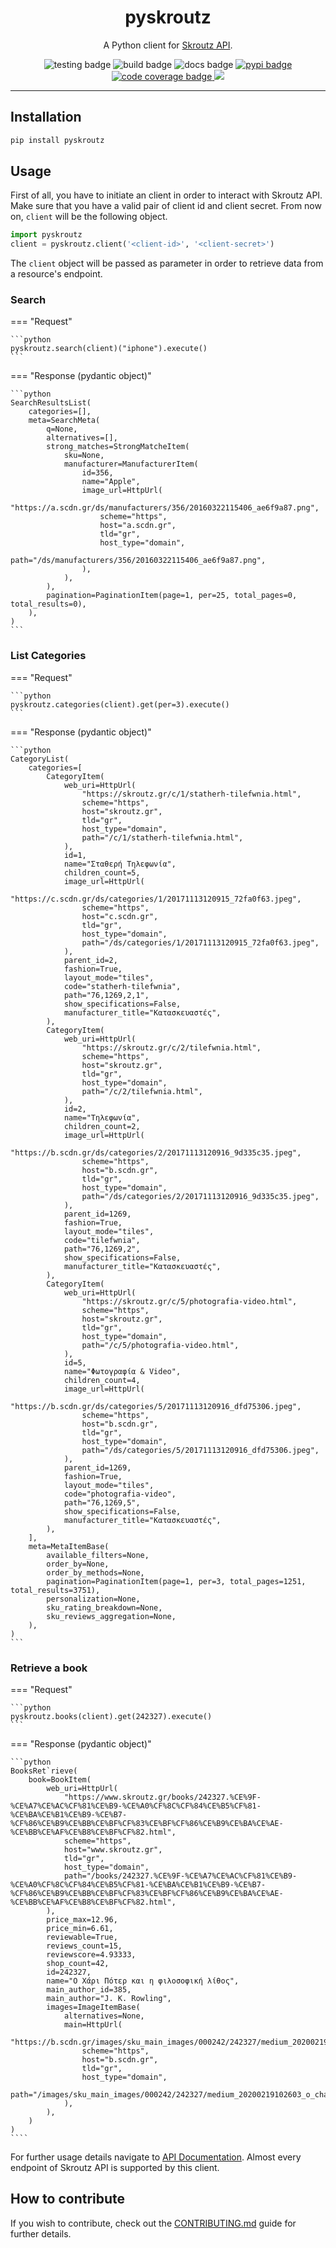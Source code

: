 <div align="center">
    <h1>pyskroutz</h1>
    <p>A Python client for <a href="https://developer.skroutz.gr/api/v3/">Skroutz API</a>.</p>
    <img src="https://github.com/sp1thas/pyskroutz/workflows/testing/badge.svg" alt="testing badge">
    <img src="https://github.com/sp1thas/pyskroutz/workflows/build/badge.svg" alt="build badge">
    <img src="https://readthedocs.org/projects/pyskroutz/badge/?version=latest" alt="docs badge">
    <a href="https://pypi.python.org/pypi/pyskroutz/">
        <img src="https://img.shields.io/pypi/v/pyskroutz.svg" alt="pypi badge" />
    </a>
    <a href="https://codecov.io/gh/sp1thas/pyskroutz">
        <img alt="code coverage badge" src="https://codecov.io/gh/sp1thas/pyskroutz/branch/master/graph/badge.svg?token=WTYZU0ENYX" />
    </a>
    <img src="https://img.shields.io/badge/code%20style-black-black">
</div>
<hr>


## Installation
```bash
pip install pyskroutz
```

## Usage

First of all, you have to initiate an client in order to interact with Skroutz API. Make sure that you have a valid pair of client id and client secret. From now on, `client` will be the following object.

```python
import pyskroutz
client = pyskroutz.client('<client-id>', '<client-secret>')
```

The `client` object will be passed as parameter in order to retrieve data from a resource's endpoint.

### Search

=== "Request"

    ```python
    pyskroutz.search(client)("iphone").execute()
    ```

=== "Response (pydantic object)"

    ```python
    SearchResultsList(
        categories=[],
        meta=SearchMeta(
            q=None,
            alternatives=[],
            strong_matches=StrongMatcheItem(
                sku=None,
                manufacturer=ManufacturerItem(
                    id=356,
                    name="Apple",
                    image_url=HttpUrl(
                        "https://a.scdn.gr/ds/manufacturers/356/20160322115406_ae6f9a87.png",
                        scheme="https",
                        host="a.scdn.gr",
                        tld="gr",
                        host_type="domain",
                        path="/ds/manufacturers/356/20160322115406_ae6f9a87.png",
                    ),
                ),
            ),
            pagination=PaginationItem(page=1, per=25, total_pages=0, total_results=0),
        ),
    )
    ```

### List Categories

=== "Request"

    ```python
    pyskroutz.categories(client).get(per=3).execute()
    ```

=== "Response (pydantic object)"

    ```python
    CategoryList(
        categories=[
            CategoryItem(
                web_uri=HttpUrl(
                    "https://skroutz.gr/c/1/statherh-tilefwnia.html",
                    scheme="https",
                    host="skroutz.gr",
                    tld="gr",
                    host_type="domain",
                    path="/c/1/statherh-tilefwnia.html",
                ),
                id=1,
                name="Σταθερή Τηλεφωνία",
                children_count=5,
                image_url=HttpUrl(
                    "https://c.scdn.gr/ds/categories/1/20171113120915_72fa0f63.jpeg",
                    scheme="https",
                    host="c.scdn.gr",
                    tld="gr",
                    host_type="domain",
                    path="/ds/categories/1/20171113120915_72fa0f63.jpeg",
                ),
                parent_id=2,
                fashion=True,
                layout_mode="tiles",
                code="statherh-tilefwnia",
                path="76,1269,2,1",
                show_specifications=False,
                manufacturer_title="Κατασκευαστές",
            ),
            CategoryItem(
                web_uri=HttpUrl(
                    "https://skroutz.gr/c/2/tilefwnia.html",
                    scheme="https",
                    host="skroutz.gr",
                    tld="gr",
                    host_type="domain",
                    path="/c/2/tilefwnia.html",
                ),
                id=2,
                name="Τηλεφωνία",
                children_count=2,
                image_url=HttpUrl(
                    "https://b.scdn.gr/ds/categories/2/20171113120916_9d335c35.jpeg",
                    scheme="https",
                    host="b.scdn.gr",
                    tld="gr",
                    host_type="domain",
                    path="/ds/categories/2/20171113120916_9d335c35.jpeg",
                ),
                parent_id=1269,
                fashion=True,
                layout_mode="tiles",
                code="tilefwnia",
                path="76,1269,2",
                show_specifications=False,
                manufacturer_title="Κατασκευαστές",
            ),
            CategoryItem(
                web_uri=HttpUrl(
                    "https://skroutz.gr/c/5/photografia-video.html",
                    scheme="https",
                    host="skroutz.gr",
                    tld="gr",
                    host_type="domain",
                    path="/c/5/photografia-video.html",
                ),
                id=5,
                name="Φωτογραφία & Video",
                children_count=4,
                image_url=HttpUrl(
                    "https://b.scdn.gr/ds/categories/5/20171113120916_dfd75306.jpeg",
                    scheme="https",
                    host="b.scdn.gr",
                    tld="gr",
                    host_type="domain",
                    path="/ds/categories/5/20171113120916_dfd75306.jpeg",
                ),
                parent_id=1269,
                fashion=True,
                layout_mode="tiles",
                code="photografia-video",
                path="76,1269,5",
                show_specifications=False,
                manufacturer_title="Κατασκευαστές",
            ),
        ],
        meta=MetaItemBase(
            available_filters=None,
            order_by=None,
            order_by_methods=None,
            pagination=PaginationItem(page=1, per=3, total_pages=1251, total_results=3751),
            personalization=None,
            sku_rating_breakdown=None,
            sku_reviews_aggregation=None,
        ),
    )
    ```

### Retrieve a book

=== "Request"

    ```python
    pyskroutz.books(client).get(242327).execute()
    ```

=== "Response (pydantic object)"

    ```python
    BooksRet`rieve(
        book=BookItem(
            web_uri=HttpUrl(
                "https://www.skroutz.gr/books/242327.%CE%9F-%CE%A7%CE%AC%CF%81%CE%B9-%CE%A0%CF%8C%CF%84%CE%B5%CF%81-%CE%BA%CE%B1%CE%B9-%CE%B7-%CF%86%CE%B9%CE%BB%CE%BF%CF%83%CE%BF%CF%86%CE%B9%CE%BA%CE%AE-%CE%BB%CE%AF%CE%B8%CE%BF%CF%82.html",
                scheme="https",
                host="www.skroutz.gr",
                tld="gr",
                host_type="domain",
                path="/books/242327.%CE%9F-%CE%A7%CE%AC%CF%81%CE%B9-%CE%A0%CF%8C%CF%84%CE%B5%CF%81-%CE%BA%CE%B1%CE%B9-%CE%B7-%CF%86%CE%B9%CE%BB%CE%BF%CF%83%CE%BF%CF%86%CE%B9%CE%BA%CE%AE-%CE%BB%CE%AF%CE%B8%CE%BF%CF%82.html",
            ),
            price_max=12.96,
            price_min=6.61,
            reviewable=True,
            reviews_count=15,
            reviewscore=4.93333,
            shop_count=42,
            id=242327,
            name="Ο Χάρι Πότερ και η φιλοσοφική λίθος",
            main_author_id=385,
            main_author="J. K. Rowling",
            images=ImageItemBase(
                alternatives=None,
                main=HttpUrl(
                    "https://b.scdn.gr/images/sku_main_images/000242/242327/medium_20200219102603_o_chari_poter_kai_i_filosofiki_lithos.jpeg",
                    scheme="https",
                    host="b.scdn.gr",
                    tld="gr",
                    host_type="domain",
                    path="/images/sku_main_images/000242/242327/medium_20200219102603_o_chari_poter_kai_i_filosofiki_lithos.jpeg",
                ),
            ),
        )
    )
    ````

For further usage details navigate to [API Documentation](https://github.com/sp1thas/pyskroutz/blob/master/docs/contributing.md). Almost every endpoint of Skroutz API is supported by this client.

## How to contribute

If you wish to contribute, check out the [CONTRIBUTING.md](docs/contributing.md) guide for further details.


